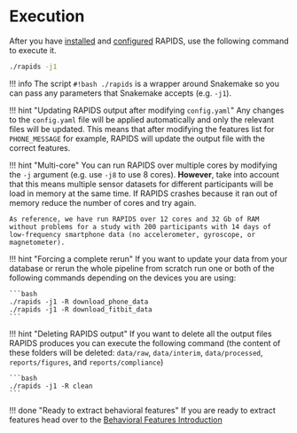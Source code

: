 # Execution

After you have [installed](../installation) and [configured](../configuration) RAPIDS, use the following command to execute it.

```bash
./rapids -j1
```

!!! info
    The script `#!bash ./rapids` is a wrapper around Snakemake so you can pass any parameters that Snakemake accepts (e.g. `-j1`). 
    
!!! hint "Updating RAPIDS output after modifying `config.yaml`"
    Any changes to the `config.yaml` file will be applied automatically and only the relevant files will be updated. This means that after modifying the features list for `PHONE_MESSAGE` for example, RAPIDS will update the output file with the correct features.

!!! hint "Multi-core"
    You can run RAPIDS over multiple cores by modifying the `-j` argument (e.g. use `-j8` to use 8 cores). **However**, take into account that this means multiple sensor datasets for different participants will be load in memory at the same time. If RAPIDS crashes because it ran out of memory reduce the number of cores and try again.

    As reference, we have run RAPIDS over 12 cores and 32 Gb of RAM without problems for a study with 200 participants with 14 days of low-frequency smartphone data (no accelerometer, gyroscope, or magnetometer).

!!! hint "Forcing a complete rerun"
    If you want to update your data from your database or rerun the whole pipeline from scratch run one or both of the following commands depending on the devices you are using:

    ```bash
    ./rapids -j1 -R download_phone_data
    ./rapids -j1 -R download_fitbit_data
    ```

!!! hint "Deleting RAPIDS output"
    If you  want to delete all the output files RAPIDS produces you can execute the following command (the content of these folders will be deleted: `data/raw`, `data/interim`, `data/processed`, `reports/figures`, and `reports/compliance`)

    ```bash
    ./rapids -j1 -R clean
    ```

!!! done "Ready to extract behavioral features"
    If you are ready to extract features head over to the [Behavioral Features Introduction](../../features/feature-introduction/)
